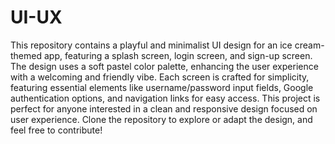 # UI-UX
This repository contains a playful and minimalist UI design for an ice cream-themed app, featuring a splash screen, login screen, and sign-up screen. The design uses a soft pastel color palette, enhancing the user experience with a welcoming and friendly vibe. Each screen is crafted for simplicity, featuring essential elements like username/password input fields, Google authentication options, and navigation links for easy access. This project is perfect for anyone interested in a clean and responsive design focused on user experience. Clone the repository to explore or adapt the design, and feel free to contribute!
